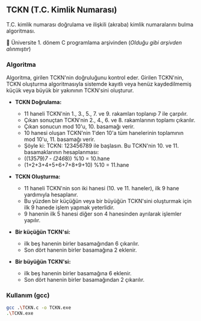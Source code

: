 ## TCKN (T.C. Kimlik Numarası)

T.C. kimlik numarası doğrulama ve ilişkili (akraba) kimlik numaralarını bulma algoritması.

:beginner: Üniversite 1. dönem C programlama arşivinden (_Olduğu gibi arşivden alınmıştır_)

### Algoritma
Algoritma, girilen TCKN'nin doğruluğunu kontrol eder.
Girilen TCKN'nin, TCKN oluşturma algoritmasıyla sistemde kayıtlı veya henüz kaydedilmemiş küçük veya büyük bir yakınının TCKN'sini oluşturur.

- **TCKN Doğrulama:**
  - 11 haneli TCKN'nin 1., 3., 5., 7. ve 9. rakamları toplanıp 7 ile çarpılır.
  - Çıkan sonuçtan TCKN'nin 2., 4., 6. ve 8. rakamlarının toplamı çıkarılır.
  - Çıkan sonucun mod 10'u, 10. basamağı verir.
  - 10 hanesi oluşan TCKN'nin 1'den 10'a tüm hanelerinin toplamının mod 10'u, 11. basamağı verir.
  - Şöyle ki:	TCKN: 123456789 ile başlasın. Bu TCKN'nin 10. ve 11. basamaklarının hesaplanması:
  - ((1*3*5*7*9)*7 - (2*4*6*8)) %10 = 10.hane
  - (1+2+3+4+5+6+7+8+9+10) %10 = 11.hane

- **TCKN Oluşturma:**
  - 11 haneli TCKN'nin son iki hanesi (10. ve 11. haneler), ilk 9 hane yardımıyla hesaplanır.
  - Bu yüzden bir küçüğün veya bir büyüğün TCKN'sini oluşturmak için ilk 9 hanede işlem yapmak yeterlidir.
  - 9 hanenin ilk 5 hanesi diğer son 4 hanesinden ayrılarak işlemler yapılır.

- **Bir küçüğün TCKN'si:**
  - ilk beş hanenin birler basamağından 6 çıkarılır.
  - Son dört hanenin birler basamağına 2 eklenir.

- **Bir büyüğün TCKN'si:**
  - ilk beş hanenin birler basamağına 6 eklenir.
  - Son dört hanenin birler basamağından 2 çıkarılır.


### Kullanım (gcc)
```sh
gcc .\TCKN.c -o TCKN.exe
.\TCKN.exe
```
